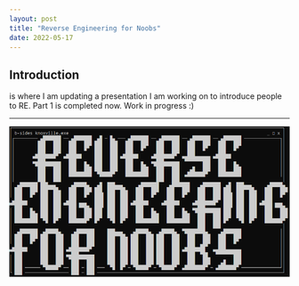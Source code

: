```yaml
---
layout: post
title: "Reverse Engineering for Noobs"
date: 2022-05-17
---
```


<h2>Introduction</h2>  
<https://x86re.com> is where I am updating a presentation I am working on to introduce people to RE. Part 1 is completed now. Work in progress :)   
<hr>  

![Welcome](/assets/b-sides-knox.PNG)  
